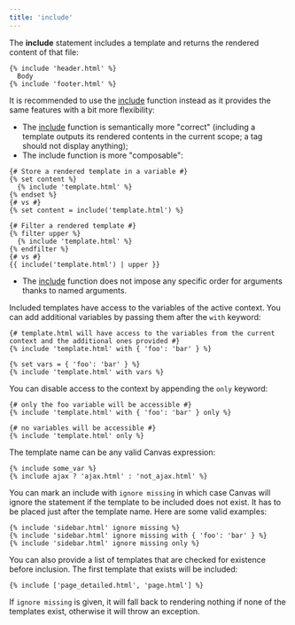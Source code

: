 ```yaml
---
title: 'include'
---
```


The **include** statement includes a template and returns the rendered content of that file:

```canvas {% process=false %}
{% include 'header.html' %}
  Body
{% include 'footer.html' %}
```

It is recommended to use the [include](/docs/canvas/functions/include) function instead as it provides the same features with a bit more flexibility:

- The [include](/docs/canvas/functions/include) function is semantically more "correct" (including a template outputs its rendered contents in the current scope; a tag should not display anything);
- The include function is more "composable":

```canvas {% process=false %}
{# Store a rendered template in a variable #}
{% set content %}
  {% include 'template.html' %}
{% endset %}
{# vs #}
{% set content = include('template.html') %}

{# Filter a rendered template #}
{% filter upper %}
  {% include 'template.html' %}
{% endfilter %}
{# vs #}
{{ include('template.html') | upper }}
```

- The [include](/docs/canvas/functions/include) function does not impose any specific order for arguments thanks to named arguments.

Included templates have access to the variables of the active context. You can add additional variables by passing them after the `with` keyword:

```canvas {% process=false %}
{# template.html will have access to the variables from the current context and the additional ones provided #}
{% include 'template.html' with { 'foo': 'bar' } %}

{% set vars = { 'foo': 'bar' } %}
{% include 'template.html' with vars %}
```

You can disable access to the context by appending the `only` keyword:

```canvas {% process=false %}
{# only the foo variable will be accessible #}
{% include 'template.html' with { 'foo': 'bar' } only %}
```

```canvas {% process=false %}
{# no variables will be accessible #}
{% include 'template.html' only %}
```

The template name can be any valid Canvas expression:

```canvas {% process=false %}
{% include some_var %}
{% include ajax ? 'ajax.html' : 'not_ajax.html' %}
```

You can mark an include with `ignore missing` in which case Canvas will ignore the statement if the template to be included does not exist. It has to be placed just after the template name. Here are some valid examples:

```canvas {% process=false %}
{% include 'sidebar.html' ignore missing %}
{% include 'sidebar.html' ignore missing with { 'foo': 'bar' } %}
{% include 'sidebar.html' ignore missing only %}
```

You can also provide a list of templates that are checked for existence before inclusion. The first template that exists will be included:

```canvas {% process=false %}
{% include ['page_detailed.html', 'page.html'] %}
```

If `ignore missing` is given, it will fall back to rendering nothing if none of the templates exist, otherwise it will throw an exception.
